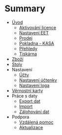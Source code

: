 # Summary

* [Úvod](README.md)
   * [Aktivování licence](licence.md)
   * [Nastavení EET](companyEET.md)
   * [Prodej](prodej.md)
   * [Pokladna - KASA](pokladna.md)
   * [Přehledy](prehledy.md)
   * [Tiskárna](printer.md)
* [Zboží](zbozi.md)
* [Stoly](tables.md)
* Nastavení
   * [Účty](ucty.md)
   * [Nastavení účtenky](receiptsettings.md)
   * [Nastavení loga](logo.md)
* [Věrnostní karty](loyaltycards.md)
* Práce s daty
   * [Export dat](data/export.md)
   * [Import](data/import.md)
   * [Zálohování dat](config.md)
* Podpora
   * [Vzdálená pomoc](support.md)
   * [Aktualizace](update.md)

